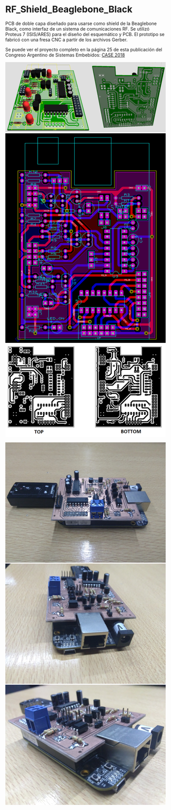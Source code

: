 # RF_Shield_Beaglebone_Black

PCB de doble capa diseñado para usarse como shield de la Beaglebone Black, como interfaz de un sistema de comunicaciones RF. Se utilizó Proteus 7 (ISIS/ARES) para el diseño del esquemático y PCB. El prototipo se fabricó con una fresa CNC a partir de los archivos Gerber. 

Se puede ver el proyecto completo en la página 25 de esta publicación del Congreso Argentino de Sistemas Embebidos: [CASE 2018](Paper_CASE2018.pdf)

![image](PCB_shield2.png) 
![image](PCB_shield1.png)
![image](PCB_shield3.png)


![image](IMG_20180604_144608.jpg)
![image](IMG_20180604_144616.jpg)
![image](IMG_20180604_144629.jpg)
